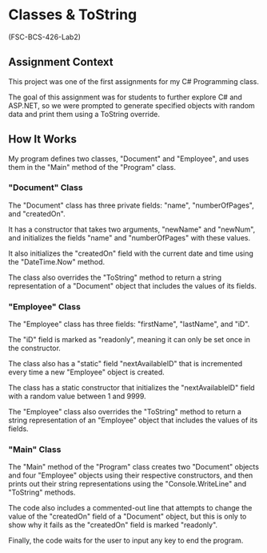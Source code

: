 # Classes & ToString

(FSC-BCS-426-Lab2)

## Assignment Context

This project was one of the first assignments for my C# Programming class. 

The goal of this assignment was for students to further explore C# and ASP.NET, so we were prompted to generate specified objects with random data and print them using a ToString override.


## How It Works

My program defines two classes, "Document" and "Employee", and uses them in the "Main" method of the "Program" class.

### "Document" Class

The "Document" class has three private fields: "name", "numberOfPages", and "createdOn". 

It has a constructor that takes two arguments, "newName" and "newNum", and initializes the fields "name" and "numberOfPages" with these values. 

It also initializes the "createdOn" field with the current date and time using the "DateTime.Now" method.

The class also overrides the "ToString" method to return a string representation of a "Document" object that includes the values of its fields.


### "Employee" Class

The "Employee" class has three fields: "firstName", "lastName", and "iD". 

The "iD" field is marked as "readonly", meaning it can only be set once in the constructor. 

The class also has a "static" field "nextAvailableID" that is incremented every time a new "Employee" object is created. 

The class has a static constructor that initializes the "nextAvailableID" field with a random value between 1 and 9999.

The "Employee" class also overrides the "ToString" method to return a string representation of an "Employee" object that includes the values of its fields.


### "Main" Class

The "Main" method of the "Program" class creates two "Document" objects and four "Employee" objects using their respective constructors, and then prints out their string representations using the "Console.WriteLine" and "ToString" methods.

The code also includes a commented-out line that attempts to change the value of the "createdOn" field of a "Document" object, but this is only to show why it fails as the "createdOn" field is marked "readonly".

Finally, the code waits for the user to input any key to end the program.
